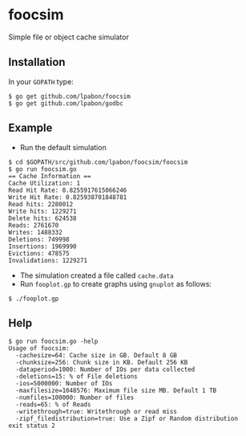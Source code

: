 # foocsim

Simple file or object cache simulator

## Installation
In your `GOPATH` type:

```
$ go get github.com/lpabon/foocsim
$ go get github.com/lpabon/godbc
```

## Example

* Run the default simulation

```
$ cd $GOPATH/src/github.com/lpabon/foocsim/foocsim
$ go run foocsim.go
== Cache Information ==
Cache Utilization: 1
Read Hit Rate: 0.8255917615066246
Write Hit Rate: 0.825938701848781
Read hits: 2280012
Write hits: 1229271
Delete hits: 624538
Reads: 2761670
Writes: 1488332
Deletions: 749998
Insertions: 1969990
Evictions: 478575
Invalidations: 1229271
```

* The simulation created a file called `cache.data`
* Run `fooplot.gp` to create graphs using `gnuplot` as follows:

```
$ ./fooplot.gp
```

## Help

```
$ go run foocsim.go -help
Usage of foocsim:
  -cachesize=64: Cache size in GB. Default 8 GB
  -chunksize=256: Chunk size in KB. Default 256 KB
  -dataperiod=1000: Number of IOs per data collected
  -deletions=15: % of File deletions
  -ios=5000000: Number of IOs
  -maxfilesize=1048576: Maximum file size MB. Default 1 TB
  -numfiles=100000: Number of files
  -reads=65: % of Reads
  -writethrough=true: Writethrough or read miss
  -zipf_filedistribution=true: Use a Zipf or Random distribution
exit status 2
```
